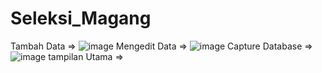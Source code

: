 # Seleksi_Magang
Tambah Data => ![image](https://user-images.githubusercontent.com/72849761/150636533-66136f98-34e4-42cb-95cf-502279b7698d.png)
Mengedit Data => ![image](https://user-images.githubusercontent.com/72849761/150636546-146bb74d-5cef-42f2-9e71-1d6cdfb9977a.png)
Capture Database => ![image](https://user-images.githubusercontent.com/72849761/150636560-94aa44f5-78d9-4426-8d7d-1c802cdacd82.png)
tampilan Utama => 
